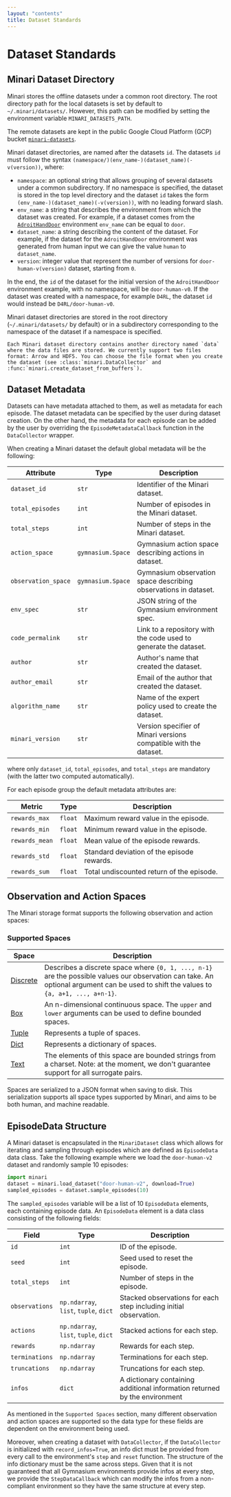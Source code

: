 ```yaml
---
layout: "contents"
title: Dataset Standards
---
```


# Dataset Standards

## Minari Dataset Directory

Minari stores the offline datasets under a common root directory. The root directory path for the local datasets is set by default to `~/.minari/datasets/`. However, this path can be modified by setting the environment variable `MINARI_DATASETS_PATH`.

The remote datasets are kept in the public Google Cloud Platform (GCP) bucket [`minari-datasets`](https://console.cloud.google.com/storage/browser/minari-datasets;tab=objects?forceOnBucketsSortingFiltering=false&project=mcmes-345620&prefix=&forceOnObjectsSortingFiltering=false).

Minari dataset directories, are named after the datasets `id`. The datasets `id` must follow the syntax `(namespace/)(env_name-)(dataset_name)(-v(version))`, where:

- `namespace`: an optional string that allows grouping of several datasets under a common subdirectory. If no namespace is specified, the dataset is stored in the top level directory and the dataset `id` takes the form `(env_name-)(dataset_name)(-v(version))`, with no leading forward slash.
- `env_name`: a string that describes the environment from which the dataset was created. For example, if a dataset comes from the [`AdroitHandDoor`](https://robotics.farama.org/envs/adroit_hand/adroit_door/) environment `env_name` can be equal to `door`.
- `dataset_name`: a string describing the content of the dataset. For example, if the dataset for the `AdroitHandDoor` environment was generated from human input we can give the value `human` to `dataset_name`.
- `version`: integer value that represent the number of versions for `door-human-v(version)` dataset, starting from `0`.

In the end, the `id` of the dataset for the initial version of the `AdroitHandDoor` environment example, with no namespace, will be `door-human-v0`. If the dataset was created with a namespace, for example `D4RL`, the dataset `id` would instead be `D4RL/door-human-v0`.

Minari dataset directories are stored in the root directory (`~/.minari/datasets/` by default) or in a subdirectory corresponding to the namespace of the dataset if a namespace is specified.


```{eval-rst}
Each Minari dataset directory contains another directory named `data` where the data files are stored. We currently support two files format: Arrow and HDF5. You can choose the file format when you create the dataset (see :class:`minari.DataCollector` and :func:`minari.create_dataset_from_buffers`).
```

## Dataset Metadata
Datasets can have metadata attached to them, as well as metadata for each episode. The dataset metadata can be specified by the user during dataset creation. On the other hand, the metadata for each episode can be added by the user by overriding the `EpisodeMetadataCallback` function in the `DataCollector` wrapper.

When creating a Minari dataset the default global metadata will be the following:

| Attribute               | Type       | Description |
| ----------------------- | ---------- | ----------- |
| `dataset_id`            | `str`      | Identifier of the Minari dataset. |
| `total_episodes`        | `int` | Number of episodes in the Minari dataset. |
| `total_steps`           | `int` | Number of steps in the Minari dataset. |
| `action_space`          | `gymnasium.Space`      | Gymnasium action space describing actions in dataset. |
| `observation_space`     | `gymnasium.Space`      | Gymnasium observation space describing observations in dataset. |
| `env_spec`              | `str`      | JSON string of the Gymnasium environment spec.|
| `code_permalink`        | `str`      | Link to a repository with the code used to generate the dataset.|
| `author`                | `str`      | Author's name that created the dataset. |
| `author_email`          | `str`      | Email of the author that created the dataset.|
| `algorithm_name`        | `str`      | Name of the expert policy used to create the dataset. |
| `minari_version`        | `str`      | Version specifier of Minari versions compatible with the dataset. |


where only `dataset_id`, `total_episodes`, and `total_steps` are mandatory (with the latter two computed automatically).

For each episode group the default metadata attributes are:

| Metric | Type         | Description                                |
| ------ | ------------ | ------------------------------------------ |
| `rewards_max`  | `float` | Maximum reward value in the episode.       |
| `rewards_min`  | `float` | Minimum reward value in the episode.       |
| `rewards_mean` | `float` | Mean value of the episode rewards.         |
| `rewards_std`  | `float` | Standard deviation of the episode rewards. |
| `rewards_sum`  | `float` | Total undiscounted return of the episode.  |


## Observation and Action Spaces
The Minari storage format supports the following observation and action spaces:

### Supported Spaces

| Space                                                                                 | Description                                                                                              |
| ------------------------------------------------------------------------------------------------- | -------------------------------------------------------------------------------------------------------- |
| [Discrete](https://github.com/Farama-Foundation/Gymnasium/blob/main/gymnasium/spaces/discrete.py) |Describes a discrete space where `{0, 1, ..., n-1}` are the possible values our observation can take. An optional argument can be used to shift the values to `{a, a+1, ..., a+n-1}`.|
| [Box](https://github.com/Farama-Foundation/Gymnasium/blob/main/gymnasium/spaces/box.py)           |An n-dimensional continuous space. The `upper` and `lower` arguments can be used to define bounded spaces.|
| [Tuple](https://github.com/Farama-Foundation/Gymnasium/blob/main/gymnasium/spaces/tuple.py)       |Represents a tuple of spaces.                                                                             |
| [Dict](https://github.com/Farama-Foundation/Gymnasium/blob/main/gymnasium/spaces/dict.py)         |Represents a dictionary of spaces.                                                                        |
| [Text](https://github.com/Farama-Foundation/Gymnasium/blob/main/gymnasium/spaces/text.py)         |The elements of this space are bounded strings from a charset. Note: at the moment, we don't guarantee support for all surrogate pairs.                                                                        |                                                                       |

Spaces are serialized to a JSON format when saving to disk. This serialization supports all space types supported by Minari, and aims to be both human, and machine readable.

## EpisodeData Structure

A Minari dataset is encapsulated in the `MinariDataset` class which allows for iterating and sampling through episodes which are defined as `EpisodeData` data class. Take the following example where we load the `door-human-v2` dataset and randomly sample 10 episodes:

```python
import minari
dataset = minari.load_dataset("door-human-v2", download=True)
sampled_episodes = dataset.sample_episodes(10)
```

The `sampled_episodes` variable will be a list of 10 `EpisodeData` elements, each containing episode data. An `EpisodeData` element is a data class consisting of the following fields:

| Field             | Type                                 | Description                                                   |
| ----------------- | ------------------------------------ | ------------------------------------------------------------- |
| `id`              | `int`                           | ID of the episode.                                            |
| `seed`            | `int`                           | Seed used to reset the episode.                               |
| `total_steps`     | `int`                           | Number of steps in the episode.                               |
| `observations`    | `np.ndarray`, `list`, `tuple`, `dict` | Stacked observations for each step including initial observation.    |
| `actions`         | `np.ndarray`, `list`, `tuple`, `dict` | Stacked actions for each step.                                       |
| `rewards`         | `np.ndarray`                         | Rewards for each step.                                        |
| `terminations`    | `np.ndarray`                         | Terminations for each step.                                   |
| `truncations`     | `np.ndarray`                         | Truncations for each step.                                    |
| `infos`           | `dict`                               | A dictionary containing additional information returned by the environment             |

As mentioned in the `Supported Spaces` section, many different observation and action spaces are supported so the data type for these fields are dependent on the environment being used.

Moreover, when creating a dataset with `DataCollector`, if the `DataCollector` is initialized with `record_infos=True`, an info dict must be provided from every call to the environment's `step` and `reset` function. The structure of the info dictionary must be the same across steps. Given that it is not guaranteed that all Gymnasium environments provide infos at every step, we provide the `StepDataCallback` which can modify the infos from a non-compliant environment so they have the same structure at every step.
